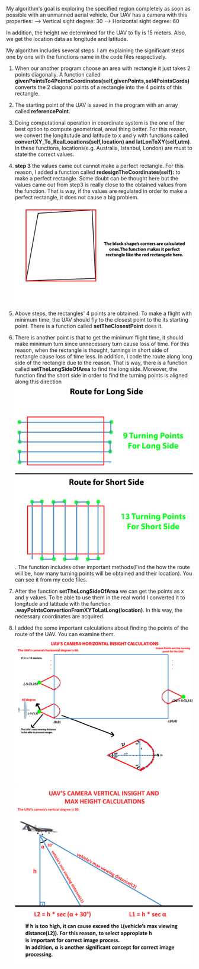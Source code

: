 My algorithm's goal is exploring the specified region completely as soon as possible with an unmanned aerial vehicle.
Our UAV has a camera with this properties:
--> Vertical sight degree: 30
--> Horizontal sight degree: 60

In addition, the height we determined for the UAV to fly is 15 meters.
Also, we get the location data as longitude and latitude.

My algorithm includes several steps. I am explaining the significant steps one by one with the functions name in the code files respectively.

1. When our another program choose an area with rectangle it just takes 2 points diagonally.
   A function called **givenPointsTo4PointsCoordinates(self,givenPoints,sel4PointsCords)** converts the 2 diagonal points of a rectangle into the 4 points of this rectangle.

2. The starting point of the UAV is saved in the program with an array called **referencePoint**.

3. Doing computational operation in coordinate system is the one of the best option to compute geometrical, areal thing better. For this reason, we convert the longitutude and latitude to x and y
   with functions called **convertXY_To_RealLocations(self,location) and latLonToXY(self,utm)**. In these functions, locations(e.g. Australia, Istanbul, London) are must to state the correct values.

4. **step 3** the values came out cannot make a perfect rectangle. For this reason, I added a function called **redesignTheCoordinates(self):** to make a perfect rectangle.
   Some doubt can be thought here but the values came out from step3 is really close to the obtained values from the function. That is way, if the values are regulated in order to make a perfect rectangle, it does not cause a big problem. ![Conversion to Perfect Rectangle](https://github.com/erenahmetyesiltas/explorationAlgorithmUAV/blob/main/Conversion%20To%20Rectangle.png)

5. Above steps, the rectangles' 4 points are obtained. To make a flight with minimum time, the UAV should fly to the closest point to the its starting point. There is a function called **setTheClosestPoint** does it.

6. There is another point is that to get the minimum flight time, it should make minimum turn since unnecessary turn cause loss of time.
   For this reason, when the rectangle is thought, turnings in short side of rectangle cause loss of time less. In addition, I code the route along long side of the rectangle due to the reason.
   That is way, there is a function called **setTheLongSideOfArea** to find the long side. Moreover, the function find the short side in order to find the turning points is aligned along this direction ![Long Side vs Short Side Number of Turning Points](https://github.com/erenahmetyesiltas/explorationAlgorithmUAV/blob/main/Long%20Side%20vs%20Short%20Side%20Number%20of%20Turning%20Points.png). The function includes other important methods(Find the how the route will be, how many turning points will be obtained and their location). You can see it from my code files.

7. After the function **setTheLongSideOfArea** we can get the points as x and y values. To be able to use them in the real world I converted it to longitude and latitude with the function **.wayPointsConvertionFromXYToLatLong(location)**. In this way, the necessary coordinates are acquired.

8. I added the some important calculations about finding the points of the route of the UAV. You can examine them.
   ![UAV's Camera's Horizontal Calculations](https://github.com/erenahmetyesiltas/explorationAlgorithmUAV/blob/main/UAV%20Horizontal%20Calculation%20Things.png)
   ![UAV's Camera's Vertical Calculations](https://github.com/erenahmetyesiltas/explorationAlgorithmUAV/blob/main/UAV%20Vertical%20Calculation%20Things.png)

